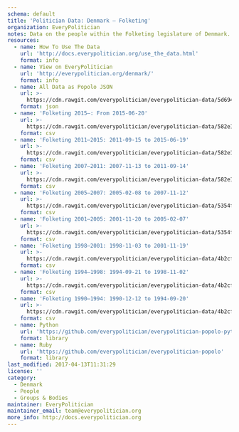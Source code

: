 ```yaml
---
schema: default
title: 'Politician Data: Denmark — Folketing'
organization: EveryPolitician
notes: Data on the people within the Folketing legislature of Denmark.
resources:
  - name: How To Use The Data
    url: 'http://docs.everypolitician.org/use_the_data.html'
    format: info
  - name: View on EveryPolitician
    url: 'http://everypolitician.org/denmark/'
    format: info
  - name: All Data as Popolo JSON
    url: >-
      https://cdn.rawgit.com/everypolitician/everypolitician-data/5d69417dce5ee3f7b71b7bae56b02e67c6107072/data/Denmark/Folketing/ep-popolo-v1.0.json
    format: json
  - name: 'Folketing 2015–: From 2015-06-20'
    url: >-
      https://cdn.rawgit.com/everypolitician/everypolitician-data/582e1d068dbea7a42156ac6adcaf9b060e36f21b/data/Denmark/Folketing/term-2015.csv
    format: csv
  - name: 'Folketing 2011–2015: 2011-09-15 to 2015-06-19'
    url: >-
      https://cdn.rawgit.com/everypolitician/everypolitician-data/582e1d068dbea7a42156ac6adcaf9b060e36f21b/data/Denmark/Folketing/term-2011.csv
    format: csv
  - name: 'Folketing 2007–2011: 2007-11-13 to 2011-09-14'
    url: >-
      https://cdn.rawgit.com/everypolitician/everypolitician-data/582e1d068dbea7a42156ac6adcaf9b060e36f21b/data/Denmark/Folketing/term-2007.csv
    format: csv
  - name: 'Folketing 2005–2007: 2005-02-08 to 2007-11-12'
    url: >-
      https://cdn.rawgit.com/everypolitician/everypolitician-data/5354f7c363617dacbb08cb11223edbf4c6b5689a/data/Denmark/Folketing/term-2005.csv
    format: csv
  - name: 'Folketing 2001–2005: 2001-11-20 to 2005-02-07'
    url: >-
      https://cdn.rawgit.com/everypolitician/everypolitician-data/5354f7c363617dacbb08cb11223edbf4c6b5689a/data/Denmark/Folketing/term-2001.csv
    format: csv
  - name: 'Folketing 1998–2001: 1998-11-03 to 2001-11-19'
    url: >-
      https://cdn.rawgit.com/everypolitician/everypolitician-data/4b2cfe73e5310826056fe6bdd8f231188b9915d3/data/Denmark/Folketing/term-1998.csv
    format: csv
  - name: 'Folketing 1994–1998: 1994-09-21 to 1998-11-02'
    url: >-
      https://cdn.rawgit.com/everypolitician/everypolitician-data/4b2cfe73e5310826056fe6bdd8f231188b9915d3/data/Denmark/Folketing/term-1994.csv
    format: csv
  - name: 'Folketing 1990–1994: 1990-12-12 to 1994-09-20'
    url: >-
      https://cdn.rawgit.com/everypolitician/everypolitician-data/4b2cfe73e5310826056fe6bdd8f231188b9915d3/data/Denmark/Folketing/term-1990.csv
    format: csv
  - name: Python
    url: 'https://github.com/everypolitician/everypolitician-popolo-python'
    format: library
  - name: Ruby
    url: 'https://github.com/everypolitician/everypolitician-popolo'
    format: library
last_modified: 2017-04-13T11:31:29
license: ''
category:
  - Denmark
  - People
  - Groups & Bodies
maintainer: EveryPolitician
maintainer_email: team@everypolitician.org
more_info: http://docs.everypolitician.org
---
```


